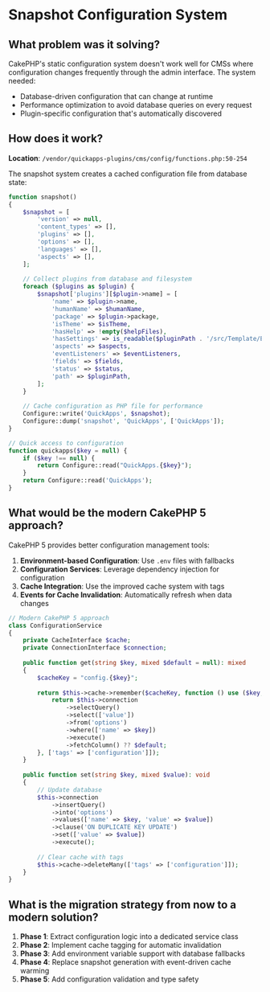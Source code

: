 # Snapshot Configuration System

## What problem was it solving?

CakePHP's static configuration system doesn't work well for CMSs where configuration changes frequently through the admin interface. The system needed:
- Database-driven configuration that can change at runtime
- Performance optimization to avoid database queries on every request
- Plugin-specific configuration that's automatically discovered

## How does it work?

**Location**: `/vendor/quickapps-plugins/cms/config/functions.php:50-254`

The snapshot system creates a cached configuration file from database state:

```php
function snapshot()
{
    $snapshot = [
        'version' => null,
        'content_types' => [],
        'plugins' => [],
        'options' => [],
        'languages' => [],
        'aspects' => [],
    ];
    
    // Collect plugins from database and filesystem
    foreach ($plugins as $plugin) {
        $snapshot['plugins'][$plugin->name] = [
            'name' => $plugin->name,
            'humanName' => $humanName,
            'package' => $plugin->package,
            'isTheme' => $isTheme,
            'hasHelp' => !empty($helpFiles),
            'hasSettings' => is_readable($pluginPath . '/src/Template/Element/settings.ctp'),
            'aspects' => $aspects,
            'eventListeners' => $eventListeners,
            'fields' => $fields,
            'status' => $status,
            'path' => $pluginPath,
        ];
    }
    
    // Cache configuration as PHP file for performance
    Configure::write('QuickApps', $snapshot);
    Configure::dump('snapshot', 'QuickApps', ['QuickApps']);
}

// Quick access to configuration
function quickapps($key = null) {
    if ($key !== null) {
        return Configure::read("QuickApps.{$key}");
    }
    return Configure::read('QuickApps');
}
```

## What would be the modern CakePHP 5 approach?

CakePHP 5 provides better configuration management tools:

1. **Environment-based Configuration**: Use `.env` files with fallbacks
2. **Configuration Services**: Leverage dependency injection for configuration
3. **Cache Integration**: Use the improved cache system with tags
4. **Events for Cache Invalidation**: Automatically refresh when data changes

```php
// Modern CakePHP 5 approach
class ConfigurationService
{
    private CacheInterface $cache;
    private ConnectionInterface $connection;
    
    public function get(string $key, mixed $default = null): mixed
    {
        $cacheKey = "config.{$key}";
        
        return $this->cache->remember($cacheKey, function () use ($key, $default) {
            return $this->connection
                ->selectQuery()
                ->select(['value'])
                ->from('options')
                ->where(['name' => $key])
                ->execute()
                ->fetchColumn() ?? $default;
        }, ['tags' => ['configuration']]);
    }
    
    public function set(string $key, mixed $value): void
    {
        // Update database
        $this->connection
            ->insertQuery()
            ->into('options')
            ->values(['name' => $key, 'value' => $value])
            ->clause('ON DUPLICATE KEY UPDATE')
            ->set(['value' => $value])
            ->execute();
            
        // Clear cache with tags
        $this->cache->deleteMany(['tags' => ['configuration']]);
    }
}
```

## What is the migration strategy from now to a modern solution?

1. **Phase 1**: Extract configuration logic into a dedicated service class
2. **Phase 2**: Implement cache tagging for automatic invalidation
3. **Phase 3**: Add environment variable support with database fallbacks
4. **Phase 4**: Replace snapshot generation with event-driven cache warming
5. **Phase 5**: Add configuration validation and type safety